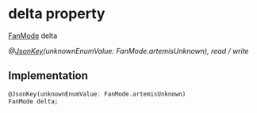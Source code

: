 


# delta property






[FanMode](../../graphql_devices_devices_query.graphql/FanMode-class.md) delta
  
_@[JsonKey](https://pub.dev/documentation/json_annotation/3.1.1/json_annotation/JsonKey-class.html)(unknownEnumValue: FanMode.artemisUnknown), read / write_






## Implementation

```dart
@JsonKey(unknownEnumValue: FanMode.artemisUnknown)
FanMode delta;


```







